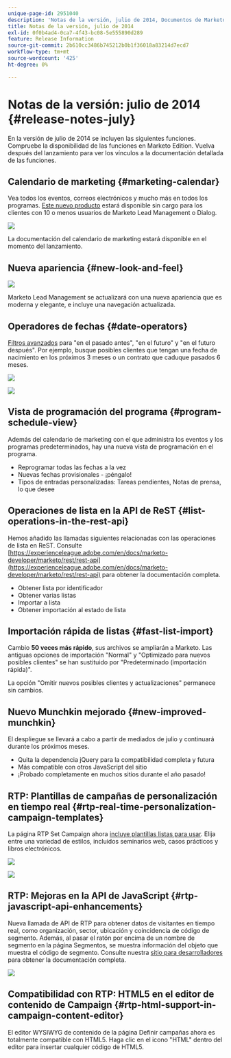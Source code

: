 ```yaml
---
unique-page-id: 2951040
description: 'Notas de la versión, julio de 2014, Documentos de Marketo: documentación del producto'
title: Notas de la versión, julio de 2014
exl-id: 0f0b4ad4-0ca7-4f43-bc08-5e555890d289
feature: Release Information
source-git-commit: 2b610cc3486b745212b0b1f36018a83214d7ecd7
workflow-type: tm+mt
source-wordcount: '425'
ht-degree: 0%

---
```


# Notas de la versión: julio de 2014 {#release-notes-july}

En la versión de julio de 2014 se incluyen las siguientes funciones. Compruebe la disponibilidad de las funciones en Marketo Edition. Vuelva después del lanzamiento para ver los vínculos a la documentación detallada de las funciones.

## Calendario de marketing {#marketing-calendar}

Vea todos los eventos, correos electrónicos y mucho más en todos los programas. [Este nuevo producto](/help/marketo/product-docs/core-marketo-concepts/marketing-calendar/understanding-the-calendar/navigating-the-marketing-calendar.md) estará disponible sin cargo para los clientes con 10 o menos usuarios de Marketo Lead Management o Dialog.

![](assets/image2014-9-22-14-3a22-3a27.png)

La documentación del calendario de marketing estará disponible en el momento del lanzamiento.

## Nueva apariencia {#new-look-and-feel}

![](assets/image2014-9-22-14-3a22-3a47.png)

Marketo Lead Management se actualizará con una nueva apariencia que es moderna y elegante, e incluye una navegación actualizada.

## Operadores de fechas {#date-operators}

[Filtros avanzados](/help/marketo/product-docs/core-marketo-concepts/smart-lists-and-static-lists/creating-a-smart-list/smart-list-filter-operators-glossary.md) para &quot;en el pasado antes&quot;, &quot;en el futuro&quot; y &quot;en el futuro después&quot;. Por ejemplo, busque posibles clientes que tengan una fecha de nacimiento en los próximos 3 meses o un contrato que caduque pasados 6 meses.

![](assets/image2014-9-22-14-3a23-3a56.png)

![](assets/image2014-9-22-14-3a24-3a39.png)

## Vista de programación del programa {#program-schedule-view}

Además del calendario de marketing con el que administra los eventos y los programas predeterminados, hay una nueva vista de programación en el programa.

* Reprogramar todas las fechas a la vez
* Nuevas fechas provisionales - ¡péngalo!
* Tipos de entradas personalizadas: Tareas pendientes, Notas de prensa, lo que desee

## Operaciones de lista en la API de ReST {#list-operations-in-the-rest-api}

Hemos añadido las llamadas siguientes relacionadas con las operaciones de lista en ReST. Consulte [https://experienceleague.adobe.com/en/docs/marketo-developer/marketo/rest/rest-api](https://experienceleague.adobe.com/en/docs/marketo-developer/marketo/rest/rest-api) para obtener la documentación completa.

* Obtener lista por identificador
* Obtener varias listas
* Importar a lista
* Obtener importación al estado de lista

## Importación rápida de listas {#fast-list-import}

Cambio **50 veces más rápido**, sus archivos se ampliarán a Marketo. Las antiguas opciones de importación &quot;Normal&quot; y &quot;Optimizado para nuevos posibles clientes&quot; se han sustituido por &quot;Predeterminado (importación rápida)&quot;.

La opción &quot;Omitir nuevos posibles clientes y actualizaciones&quot; permanece sin cambios.

## Nuevo Munchkin mejorado {#new-improved-munchkin}

El despliegue se llevará a cabo a partir de mediados de julio y continuará durante los próximos meses.

* Quita la dependencia jQuery para la compatibilidad completa y futura
* Más compatible con otros JavaScript del sitio
* ¡Probado completamente en muchos sitios durante el año pasado!

## RTP: Plantillas de campañas de personalización en tiempo real {#rtp-real-time-personalization-campaign-templates}

La página RTP Set Campaign ahora [incluye plantillas listas para usar](/help/marketo/product-docs/web-personalization/using-templates/using-templates-to-create-web-campaigns.md). Elija entre una variedad de estilos, incluidos seminarios web, casos prácticos y libros electrónicos.

![](assets/image2014-9-22-14-3a25-3a13.png)

![](assets/image2014-9-22-14-3a25-3a47.png)

## RTP: Mejoras en la API de JavaScript {#rtp-javascript-api-enhancements}

Nueva llamada de API de RTP para obtener datos de visitantes en tiempo real, como organización, sector, ubicación y coincidencia de código de segmento. Además, al pasar el ratón por encima de un nombre de segmento en la página Segmentos, se muestra información del objeto que muestra el código de segmento. Consulte nuestra [sitio para desarrolladores](https://experienceleague.adobe.com/en/docs/marketo-developer/marketo/javascriptapi/rich-media-recommendation) para obtener la documentación completa.

![](assets/image2014-9-22-14-3a26-3a11.png)

## Compatibilidad con RTP: HTML5 en el editor de contenido de Campaign {#rtp-html-support-in-campaign-content-editor}

El editor WYSIWYG de contenido de la página Definir campañas ahora es totalmente compatible con HTML5. Haga clic en el icono &quot;HTML&quot; dentro del editor para insertar cualquier código de HTML5.

